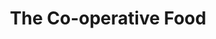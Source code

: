 ---
title: "The Co-operative Food"
url: /derby/the-co-operative-food-borough-street/
shop: supermarket
---